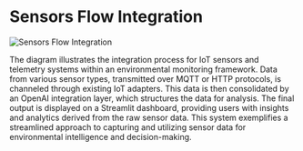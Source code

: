 # Sensors Flow Integration

![Sensors Flow Integration](file-HdkU8bwy13AXDXC9AmrTqAQ5)

The diagram illustrates the integration process for IoT sensors and telemetry systems within an environmental monitoring framework. Data from various sensor types, transmitted over MQTT or HTTP protocols, is channeled through existing IoT adapters. This data is then consolidated by an OpenAI integration layer, which structures the data for analysis. The final output is displayed on a Streamlit dashboard, providing users with insights and analytics derived from the raw sensor data. This system exemplifies a streamlined approach to capturing and utilizing sensor data for environmental intelligence and decision-making.
